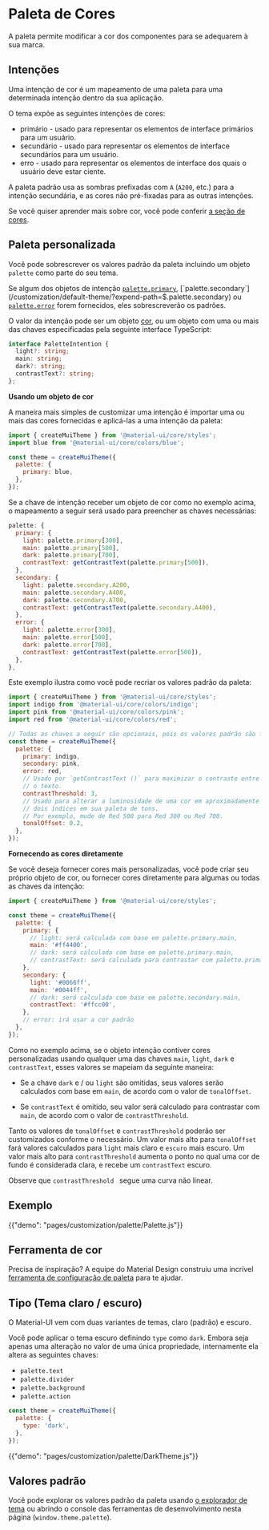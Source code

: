 # Paleta de Cores

<p class="description">A paleta permite modificar a cor dos componentes para se adequarem à sua marca.</p>

## Intenções

Uma intenção de cor é um mapeamento de uma paleta para uma determinada intenção dentro da sua aplicação.

O tema expõe as seguintes intenções de cores:

- primário - usado para representar os elementos de interface primários para um usuário.
- secundário - usado para representar os elementos de interface secundários para um usuário.
- erro - usado para representar os elementos de interface dos quais o usuário deve estar ciente.

A paleta padrão usa as sombras prefixadas com `A` (`A200`, etc.) para a intenção secundária, e as cores não pré-fixadas para as outras intenções.

Se você quiser aprender mais sobre cor, você pode conferir [a seção de cores](/customization/color/).

## Paleta personalizada

Você pode sobrescrever os valores padrão da paleta incluindo um objeto `palette` como parte do seu tema.

Se algum dos objetos de intenção [`palette.primary`](/customization/default-theme/?expend-path=$.palette.primary), [`palette.secondary`](/customization/default-theme/?expend-path=$.palette.secondary) ou [`palette.error`](/customization/default-theme/?expend-path=$.palette.error) forem fornecidos, eles sobrescreverão os padrões.

O valor da intenção pode ser um objeto [cor](/customization/color/), ou um objeto com uma ou mais das chaves especificadas pela seguinte interface TypeScript:

```ts
interface PaletteIntention {
  light?: string;
  main: string;
  dark?: string;
  contrastText?: string;
};
```

**Usando um objeto de cor**

A maneira mais simples de customizar uma intenção é importar uma ou mais das cores fornecidas e aplicá-las a uma intenção da paleta:

```js
import { createMuiTheme } from '@material-ui/core/styles';
import blue from '@material-ui/core/colors/blue';

const theme = createMuiTheme({
  palette: {
    primary: blue,
  },
});
```

Se a chave de intenção receber um objeto de cor como no exemplo acima, o mapeamento a seguir será usado para preencher as chaves necessárias:

```js
palette: {
  primary: {
    light: palette.primary[300],
    main: palette.primary[500],
    dark: palette.primary[700],
    contrastText: getContrastText(palette.primary[500]),
  },
  secondary: {
    light: palette.secondary.A200,
    main: palette.secondary.A400,
    dark: palette.secondary.A700,
    contrastText: getContrastText(palette.secondary.A400),
  },
  error: {
    light: palette.error[300],
    main: palette.error[500],
    dark: palette.error[700],
    contrastText: getContrastText(palette.error[500]),
  },
},
```

Este exemplo ilustra como você pode recriar os valores padrão da paleta:

```js
import { createMuiTheme } from '@material-ui/core/styles';
import indigo from '@material-ui/core/colors/indigo';
import pink from '@material-ui/core/colors/pink';
import red from '@material-ui/core/colors/red';

// Todas as chaves a seguir são opcionais, pois os valores padrão são fornecidos.
const theme = createMuiTheme({
  palette: {
    primary: indigo,
    secondary: pink,
    error: red,
    // Usado por `getContrastText ()` para maximizar o contraste entre o segundo plano e
    // o texto.
    contrastThreshold: 3,
    // Usado para alterar a luminosidade de uma cor em aproximadamente
    // dois índices em sua paleta de tons.
    // Por exemplo, mude de Red 500 para Red 300 ou Red 700.
    tonalOffset: 0.2,
  },
});
```

**Fornecendo as cores diretamente**

Se você deseja fornecer cores mais personalizadas, você pode criar seu próprio objeto de cor, ou fornecer cores diretamente para algumas ou todas as chaves da intenção:

```js
import { createMuiTheme } from '@material-ui/core/styles';

const theme = createMuiTheme({
  palette: {
    primary: {
      // light: será calculada com base em palette.primary.main,
      main: '#ff4400',
      // dark: será calculada com base em palette.primary.main,
      // contrastText: será calculada para contrastar com palette.primary.main
    },
    secondary: {
      light: '#0066ff',
      main: '#0044ff',
      // dark: será calculada com base em palette.secondary.main,
      contrastText: '#ffcc00',
    },
    // error: irá usar a cor padrão
  },
});
```

Como no exemplo acima, se o objeto intenção contiver cores personalizadas usando qualquer uma das chaves `main`, `light`, `dark` e `contrastText`, esses valores se mapeiam da seguinte maneira:

- Se a chave `dark` e / ou `light` são omitidas, seus valores serão calculados com base em `main`, de acordo com o valor de `tonalOffset`.

- Se `contrastText` é omitido, seu valor será calculado para contrastar com `main`, de acordo com o valor de `contrastThreshold`.

Tanto os valores de `tonalOffset` e `contrastThreshold` poderão ser customizados conforme o necessário. Um valor mais alto para `tonalOffset` fará valores calculados para `light` mais claro e `escuro` mais escuro. Um valor mais alto para `contrastThreshold` aumenta o ponto no qual uma cor de fundo é considerada clara, e recebe um `contrastText` escuro.

Observe que `contrastThreshold ` segue uma curva não linear.

## Exemplo

{{"demo": "pages/customization/palette/Palette.js"}}

## Ferramenta de cor

Precisa de inspiração? A equipe do Material Design construiu uma incrível [ferramenta de configuração de paleta](/customization/color/#color-tool) para te ajudar.

## Tipo (Tema claro / escuro)

O Material-UI vem com duas variantes de temas, claro (padrão) e escuro.

Você pode aplicar o tema escuro definindo `type` como `dark`. Embora seja apenas uma alteração no valor de uma única propriedade, internamente ela altera as seguintes chaves:

- `palette.text`
- `palette.divider`
- `palette.background`
- `palette.action`

```js
const theme = createMuiTheme({
  palette: {
    type: 'dark',
  },
});
```

{{"demo": "pages/customization/palette/DarkTheme.js"}}

## Valores padrão

Você pode explorar os valores padrão da paleta usando [o explorador de tema](/customization/default-theme/?expend-path=$.palette) ou abrindo o console das ferramentas de desenvolvimento nesta página (`window.theme.palette`).